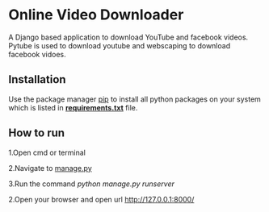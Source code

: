 # Online Video Downloader

A Django based application to download YouTube and facebook videos. Pytube is used to download youtube and webscaping to
download facebook vidoes.

## Installation

Use the package manager [pip](https://pip.pypa.io/en/stable/) to install all python packages on your system which is
listed in **[requirements.txt](https://github.com/satyam-seth/video_downloader/blob/main/requirements.txt)** file.

## How to run

1.Open cmd or terminal

2.Navigate to
[manage.py](https://github.com/satyam-seth/video_downloader/blob/main/video_downloader/manage.py)

3.Run the command *python manage.py runserver*

2.Open your browser and open url http://127.0.0.1:8000/
